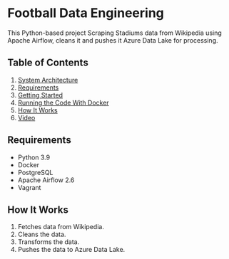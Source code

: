 # Football Data Engineering

This Python-based project Scraping Stadiums data from Wikipedia using Apache Airflow, cleans it and pushes it Azure Data Lake for processing.

## Table of Contents

1. [System Architecture](#system-architecture)
2. [Requirements](#requirements)
3. [Getting Started](#getting-started)
4. [Running the Code With Docker](#running-the-code-with-docker)
5. [How It Works](#how-it-works)
6. [Video](#video)

## Requirements
- Python 3.9
- Docker
- PostgreSQL
- Apache Airflow 2.6
- Vagrant

## How It Works
1. Fetches data from Wikipedia.
2. Cleans the data.
3. Transforms the data.
4. Pushes the data to Azure Data Lake.
